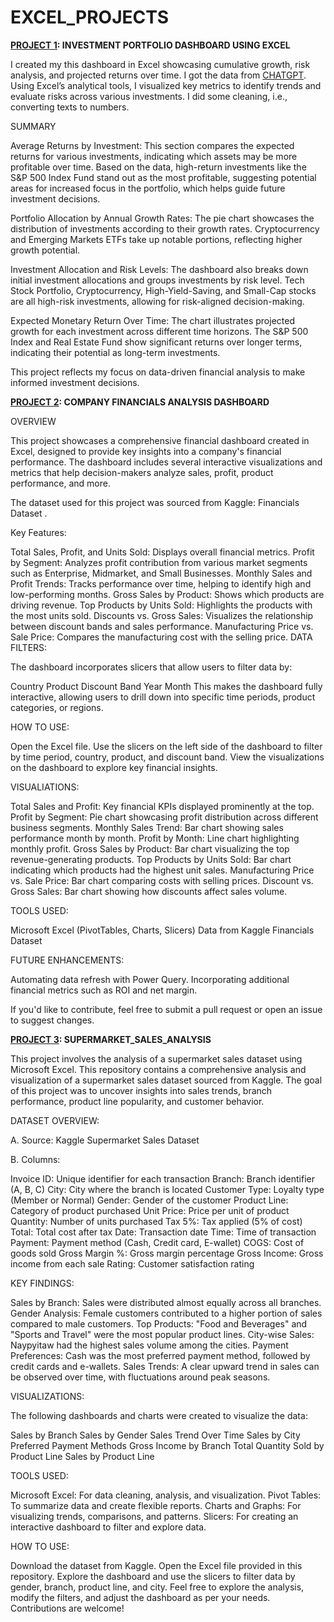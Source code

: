 # EXCEL_PROJECTS

__[PROJECT 1](  https://github.com/MissCheptoo/EXCEL_PROJECTS/tree/main/%20INVESTMENT_ANALYSIS): INVESTMENT PORTFOLIO DASHBOARD USING EXCEL__

I created my this dashboard in Excel showcasing cumulative growth, risk analysis, and projected returns over time. I got the data from [CHATGPT](https://1drv.ms/x/c/a153e5ee08670d95/ER331l1FFCBBkd6_2R5g5vcBxhkxTH05D2xct63rI0Ev7Q).  Using Excel’s analytical tools, I visualized key metrics to identify trends and evaluate risks across various investments. I did some cleaning, i.e., converting texts to numbers. 

SUMMARY

Average Returns by Investment: This section compares the expected returns for various investments, indicating which assets may be more profitable over time. Based on the data, high-return investments like the S&P 500 Index Fund stand out as the most profitable, suggesting potential areas for increased focus in the portfolio, which helps guide future investment decisions.

Portfolio Allocation by Annual Growth Rates: The pie chart showcases the distribution of investments according to their growth rates. Cryptocurrency and Emerging Markets ETFs take up notable portions, reflecting higher growth potential.

Investment Allocation and Risk Levels: The dashboard also breaks down initial investment allocations and groups investments by risk level. Tech Stock Portfolio, Cryptocurrency, High-Yield-Saving, and Small-Cap stocks are all high-risk investments, allowing for risk-aligned decision-making.

Expected Monetary Return Over Time: The chart illustrates projected growth for each investment across different time horizons. The S&P 500 Index and Real Estate Fund show significant returns over longer terms, indicating their potential as long-term investments.

This project reflects my focus on data-driven financial analysis to make informed investment decisions.


__[PROJECT 2](https://github.com/MissCheptoo/EXCEL_PROJECTS/tree/main/%20COMPANY_FINANACIALS): COMPANY FINANCIALS ANALYSIS DASHBOARD__

OVERVIEW

This project showcases a comprehensive financial dashboard created in Excel, designed to provide key insights into a company's financial performance. The dashboard includes several interactive visualizations and metrics that help decision-makers analyze sales, profit, product performance, and more.

The dataset used for this project was sourced from Kaggle: Financials Dataset .

Key Features:

Total Sales, Profit, and Units Sold: Displays overall financial metrics.
Profit by Segment: Analyzes profit contribution from various market segments such as Enterprise, Midmarket, and Small Businesses.
Monthly Sales and Profit Trends: Tracks performance over time, helping to identify high and low-performing months.
Gross Sales by Product: Shows which products are driving revenue.
Top Products by Units Sold: Highlights the products with the most units sold.
Discounts vs. Gross Sales: Visualizes the relationship between discount bands and sales performance.
Manufacturing Price vs. Sale Price: Compares the manufacturing cost with the selling price.
DATA FILTERS:

The dashboard incorporates slicers that allow users to filter data by:

Country
Product
Discount Band
Year
Month
This makes the dashboard fully interactive, allowing users to drill down into specific time periods, product categories, or regions.

HOW TO USE:

Open the Excel file.
Use the slicers on the left side of the dashboard to filter by time period, country, product, and discount band.
View the visualizations on the dashboard to explore key financial insights.

VISUALIATIONS:

Total Sales and Profit: Key financial KPIs displayed prominently at the top.
Profit by Segment: Pie chart showcasing profit distribution across different business segments.
Monthly Sales Trend: Bar chart showing sales performance month by month.
Profit by Month: Line chart highlighting monthly profit.
Gross Sales by Product: Bar chart visualizing the top revenue-generating products.
Top Products by Units Sold: Bar chart indicating which products had the highest unit sales.
Manufacturing Price vs. Sale Price: Bar chart comparing costs with selling prices.
Discount vs. Gross Sales: Bar chart showing how discounts affect sales volume.

TOOLS USED:

Microsoft Excel (PivotTables, Charts, Slicers)
Data from Kaggle Financials Dataset

FUTURE ENHANCEMENTS:

Automating data refresh with Power Query.
Incorporating additional financial metrics such as ROI and net margin.

If you'd like to contribute, feel free to submit a pull request or open an issue to suggest changes.


__[PROJECT 3](https://github.com/MissCheptoo/EXCEL_PROJECTS/tree/main/%20SUPERMARKET_SALES_ANALYSIS): SUPERMARKET_SALES_ANALYSIS__

This project involves the analysis of a supermarket sales dataset using Microsoft Excel. This repository contains a comprehensive analysis and visualization of a supermarket sales dataset sourced from Kaggle. The goal of this project was to uncover insights into sales trends, branch performance, product line popularity, and customer behavior.

DATASET OVERVIEW:

A. Source: Kaggle Supermarket Sales Dataset

B. Columns:

Invoice ID: Unique identifier for each transaction
Branch: Branch identifier (A, B, C)
City: City where the branch is located
Customer Type: Loyalty type (Member or Normal)
Gender: Gender of the customer
Product Line: Category of product purchased
Unit Price: Price per unit of product
Quantity: Number of units purchased
Tax 5%: Tax applied (5% of cost)
Total: Total cost after tax
Date: Transaction date
Time: Time of transaction
Payment: Payment method (Cash, Credit card, E-wallet)
COGS: Cost of goods sold
Gross Margin %: Gross margin percentage
Gross Income: Gross income from each sale
Rating: Customer satisfaction rating

KEY FINDINGS:

Sales by Branch: Sales were distributed almost equally across all branches.
Gender Analysis: Female customers contributed to a higher portion of sales compared to male customers.
Top Products: "Food and Beverages" and "Sports and Travel" were the most popular product lines.
City-wise Sales: Naypyitaw had the highest sales volume among the cities.
Payment Preferences: Cash was the most preferred payment method, followed by credit cards and e-wallets.
Sales Trends: A clear upward trend in sales can be observed over time, with fluctuations around peak seasons.

VISUALIZATIONS:

The following dashboards and charts were created to visualize the data:

Sales by Branch
Sales by Gender
Sales Trend Over Time
Sales by City
Preferred Payment Methods
Gross Income by Branch
Total Quantity Sold by Product Line
Sales by Product Line

TOOLS USED:

Microsoft Excel: For data cleaning, analysis, and visualization.
Pivot Tables: To summarize data and create flexible reports.
Charts and Graphs: For visualizing trends, comparisons, and patterns.
Slicers: For creating an interactive dashboard to filter and explore data.

HOW TO USE:

Download the dataset from Kaggle.
Open the Excel file provided in this repository.
Explore the dashboard and use the slicers to filter data by gender, branch, product line, and city.
Feel free to explore the analysis, modify the filters, and adjust the dashboard as per your needs. Contributions are welcome!
